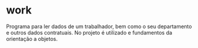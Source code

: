 # work
Programa para ler dados de um trabalhador, bem como o seu departamento e outros dados contratuais. No projeto é utilizado e fundamentos da orientação a objetos.
